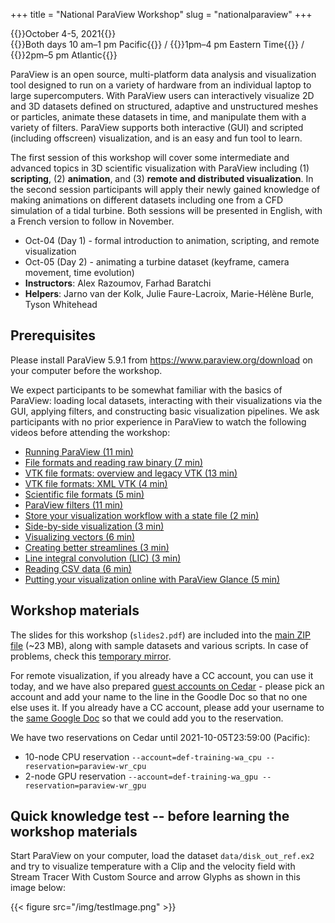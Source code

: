 +++
title = "National ParaView Workshop"
slug = "nationalparaview"
+++

{{<cor>}}October 4-5, 2021{{</cor>}}\
{{<cgr>}}Both days 10 am–1 pm Pacific{{</cgr>}} /
{{<cgr>}}1pm–4 pm Eastern Time{{</cgr>}} /
{{<cgr>}}2pm–5 pm Atlantic{{</cgr>}}

ParaView is an open source, multi-platform data analysis and visualization tool designed to run on a variety of hardware
from an individual laptop to large supercomputers. With ParaView users can interactively visualize 2D and 3D datasets
defined on structured, adaptive and unstructured meshes or particles, animate these datasets in time, and manipulate
them with a variety of filters. ParaView supports both interactive (GUI) and scripted (including offscreen)
visualization, and is an easy and fun tool to learn.

The first session of this workshop will cover some intermediate and advanced topics in 3D scientific visualization with
ParaView including (1) **scripting**, (2) **animation**, and (3) **remote and distributed visualization**. In the second
session participants will apply their newly gained knowledge of making animations on different datasets including one
from a CFD simulation of a tidal turbine. Both sessions will be presented in English, with a French version to follow in
November.

- Oct-04 (Day 1) - formal introduction to animation, scripting, and remote visualization
- Oct-05 (Day 2) - animating a turbine dataset (keyframe, camera movement, time evolution)
- **Instructors**: Alex Razoumov, Farhad Baratchi
- **Helpers**: Jarno van der Kolk, Julie Faure-Lacroix, Marie-Hélène Burle, Tyson Whitehead

## Prerequisites

Please install ParaView 5.9.1 from https://www.paraview.org/download on your computer before the workshop.

We expect participants to be somewhat familiar with the basics of ParaView: loading local datasets, interacting with
their visualizations via the GUI, applying filters, and constructing basic visualization pipelines. We ask participants
with no prior experience in ParaView to watch the following videos before attending the workshop:

- [Running ParaView (11 min)](https://youtu.be/FloAMW6niRM)
- [File formats and reading raw binary (7 min)](https://youtu.be/gcqeOSTXUTQ)
- [VTK file formats: overview and legacy VTK (13 min)](https://youtu.be/IRuZ4DiiwDs)
- [VTK file formats: XML VTK (4 min)](https://youtu.be/3iiI7VUrgsM)
- [Scientific file formats (5 min)](https://youtu.be/_kJZRbPQsBE)
- [ParaView filters (11 min)](https://youtu.be/u7ui0Y4ysoE)
- [Store your visualization workflow with a state file (2 min)](https://youtu.be/r7cv1lX0Z4M)
- [Side-by-side visualization (3 min)](https://youtu.be/YZHSufVi0aA)
- [Visualizing vectors (6 min)](https://youtu.be/QFlKiCOFHYc)
- [Creating better streamlines (3 min)](https://youtu.be/C3WS2GajvBg)
- [Line integral convolution (LIC) (3 min)](https://youtu.be/MqqduE3EnS8)
- [Reading CSV data (6 min)](https://youtu.be/1yrGH7w0rG4)
- [Putting your visualization online with ParaView Glance (5 min)](https://youtu.be/TWL2CMKSRaU)

## Workshop materials

The slides for this workshop (`slides2.pdf`) are included into the [main ZIP file](https://bit.ly/paraviewzipp) (~23
MB), along with sample datasets and various scripts. In case of problems, check this [temporary
mirror](https://transfer.sh/I7NwUJ/paraview.zip).

For remote visualization, if you already have a CC account, you can use it today, and we have also prepared [guest
accounts on Cedar](https://docs.google.com/document/d/15NEXFuUxhStKsB-MvTROTyKF3rmtxr7-636qUejnYIU) - please pick an
account and add your name to the line in the Goodle Doc so that no one else uses it. If you already have a CC account,
please add your username to the [same Google
Doc](https://docs.google.com/document/d/15NEXFuUxhStKsB-MvTROTyKF3rmtxr7-636qUejnYIU) so that we could add you to the
reservation.

We have two reservations on Cedar until 2021-10-05T23:59:00 (Pacific):

- 10-node CPU reservation `--account=def-training-wa_cpu --reservation=paraview-wr_cpu`
- 2-node GPU reservation `--account=def-training-wa_gpu --reservation=paraview-wr_gpu`

## Quick knowledge test -- before learning the workshop materials

Start ParaView on your computer, load the dataset `data/disk_out_ref.ex2` and try to visualize temperature with a Clip
and the velocity field with Stream Tracer With Custom Source and arrow Glyphs as shown in this image below:

{{< figure src="/img/testImage.png" >}}
